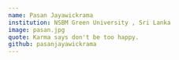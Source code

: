 ```yaml
---
name: Pasan Jayawickrama
institution: NSBM Green University , Sri Lanka
image: pasan.jpg
quote: Karma says don't be too happy.
github: pasanjayawickrama
---
```

